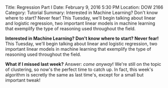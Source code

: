 Title: Regression Part I
Date: February 9, 2016 5:30 PM
Location: DOW 2166
Category: Tutorial
Summary:  Interested in Machine Learning?  Don't know where to start?  Never fear!  This Tuesday, we'll begin talking about linear and logistic regression, two important linear models in machine learning that exemplify the type of reasoning used throughout the field.

**Interested in Machine Learning?  Don't know where to start?  Never fear!**  This Tuesday, we'll begin talking about linear and logistic regression, two important linear models in machine learning that exemplify the type of reasoning used throughout the field.

 **What if I missed last week?** Answer: *come anyway*! We're still on the topic of clustering, so now's the perfect time to catch up. In fact, this week's algorithm is secretly the same as last time's, except for a small but important tweak!